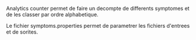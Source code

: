 Analytics counter permet de faire un decompte de differents symptomes et de les classer par ordre alphabetique.

Le fichier symptoms.properties permet de parametrer les fichiers d'entrees et de sorites.